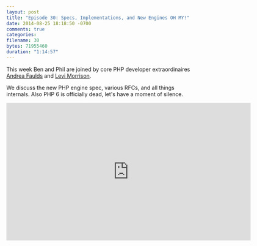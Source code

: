 ```yaml
---
layout: post
title: "Episode 30: Specs, Implementations, and New Engines OH MY!"
date: 2014-08-25 18:18:50 -0700
comments: true
categories:
filename: 30
bytes: 71955460
duration: "1:14:57"
---
```


This week Ben and Phil are joined by core PHP developer extraordinaires [Andrea Faulds] and [Levi Morrison].

We discuss the new PHP engine spec, various RFCs, and all things internals.  Also PHP 6 is officially dead, let's have a moment of silence.

[Andrea Faulds]: https://twitter.com/AndreaFaulds
[Levi Morrison]: https://twitter.com/morrisonlevi

<iframe width="640" height="360" src="https://www.youtube.com/embed/qxvVEdpmTt8" frameborder="0" allowfullscreen></iframe>
